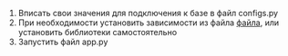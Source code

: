 1. Вписать свои значения для подключения к базе в файл configs.py
2. При необходимости установить зависимости из файла [файла](https://github.com/yi1lei6a3/HomeWork_Database/blob/main/requirements.txt "requirements.txt"), или установить библиотеки самостоятельно
3. Запустить файл app.py
